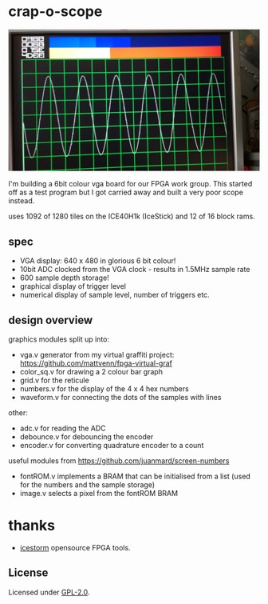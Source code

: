 # crap-o-scope

![scope](scope.jpg)

I'm building a 6bit colour vga board for our FPGA work group. This started off as a test program but 
I got carried away and built a very poor scope instead.

uses 1092 of 1280 tiles on the ICE40H1k (IceStick) and 12 of 16 block rams.

## spec

* VGA display: 640 x 480 in glorious 6 bit colour!
* 10bit ADC clocked from the VGA clock - results in 1.5MHz sample rate
* 600 sample depth storage!
* graphical display of trigger level
* numerical display of sample level, number of triggers etc.

## design overview

graphics modules split up into:

* vga.v generator from my virtual graffiti project: https://github.com/mattvenn/fpga-virtual-graf
* color_sq.v for drawing a 2 colour bar graph 
* grid.v for the reticule
* numbers.v for the display of the 4 x 4 hex numbers
* waveform.v for connecting the dots of the samples with lines

other:

* adc.v for reading the ADC
* debounce.v for debouncing the encoder
* encoder.v for converting quadrature encoder to a count
 
useful modules from https://github.com/juanmard/screen-numbers

* fontROM.v implements a BRAM that can be initialised from a list (used for the numbers and the sample storage)
* image.v selects a pixel from the fontROM BRAM

# thanks

* [icestorm](http://www.clifford.at/icestorm/) opensource FPGA tools.

## License

Licensed under [GPL-2.0](https://opensource.org/licenses/GPL-2.0).

